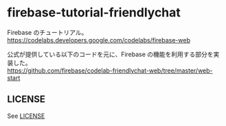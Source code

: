 # firebase-tutorial-friendlychat
Firebase のチュートリアル。  
https://codelabs.developers.google.com/codelabs/firebase-web  

公式が提供している以下のコードを元に、Firebase の機能を利用する部分を実装した。  
https://github.com/firebase/codelab-friendlychat-web/tree/master/web-start

## LICENSE
See [LICENSE](LICENSE)
